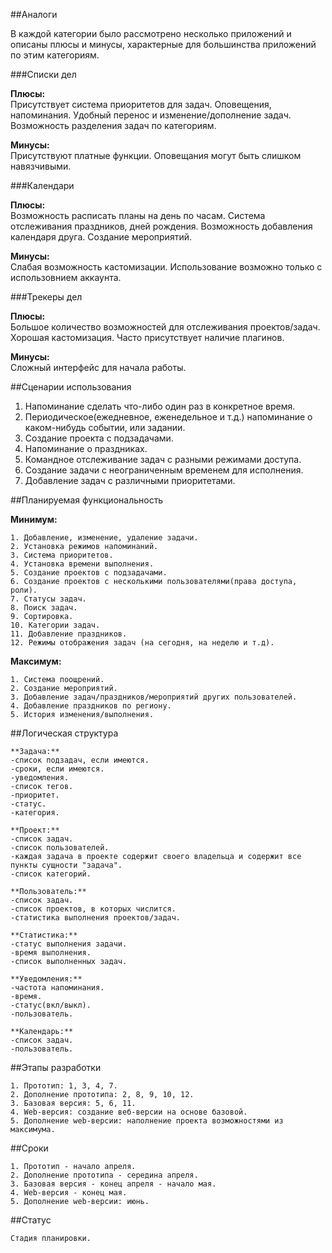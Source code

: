 ##Аналоги

  В каждой категории было рассмотрено несколько приложений и описаны плюсы и минусы, характерные для большинства приложений по этим категориям.  

###Списки дел

**Плюсы:**  
  Присутствует система приоритетов для задач. Оповещения, напоминания. Удобный перенос и изменение/дополнение задач. Возможность разделения задач по категориям.  

**Минусы:**  
  Присутствуют платные функции. Оповещания могут быть слишком навязчивыми.  

###Календари

**Плюсы:**  
  Возможность расписать планы на день по часам. Система отслеживания праздников, дней рождения. Возможность добавления календаря друга. Создание мероприятий.  

**Минусы:**  
  Слабая возможность кастомизации. Использование возможно только с использовнием аккаунта.  

###Трекеры дел

**Плюсы:**  
  Большое количество возможностей для отслеживания проектов/задач. Хорошая кастомизация. Часто присутствует наличие плагинов.

**Минусы:**  
  Сложный интерфейс для начала работы.  

##Сценарии использования
  
1. Напоминание сделать что-либо один раз в конкретное время.
2. Периодическое(ежедневное, еженедельное и т.д.) напоминание о каком-нибудь событии, или задании.
3. Создание проекта с подзадачами.
4. Напоминание о праздниках.
5. Командное отслеживание задач с разными режимами доступа.
6. Создание задачи с неограниченным временем для исполнения.
7. Добавление задач с различными приоритетами.

##Планируемая функциональность

**Минимум:**  

	1. Добавление, изменение, удаление задачи.  
	2. Установка режимов напоминаний.  
	3. Система приоритетов.  
	4. Установка времени выполнения.  
	5. Создание проектов с подзадачами.  
	6. Создание проектов с несколькими пользователями(права доступа, роли).  
	7. Статусы задач.  
	8. Поиск задач.  
	9. Сортировка.  
	10. Категории задач.  
	11. Добавление праздников.  
	12. Режимы отображения задач (на сегодня, на неделю и т.д).  

**Максимум:**

	1. Система поощрений.  
	2. Создание мероприятий.  
	3. Добавление задач/праздников/мероприятий других пользователей.  
	4. Добавление праздников по региону.  
	5. История изменения/выполнения.  
	
##Логическая структура
	
	**Задача:**
	-список подзадач, если имеются.
	-сроки, если имеются.
	-уведомления.
	-список тегов.
	-приоритет.
	-статус.
	-категория.

	**Проект:**
	-список задач.
	-список пользователей.
	-каждая задача в проекте содержит своего владельца и содержит все пункты сущности "задача".
	-список категорий.

	**Пользователь:**
	-список задач.
	-список проектов, в которых числится.
	-статистика выполнения проектов/задач.

	**Статистика:**
	-статус выполнения задачи.
	-время выполнения.
	-список выполненных задач.

	**Уведомления:**
	-частота напоминания.
	-время.
	-статус(вкл/выкл).
	-пользователь.

	**Календарь:**
	-список задач.
	-пользователь.

##Этапы разработки

	1. Прототип: 1, 3, 4, 7.
	2. Дополнение прототипа: 2, 8, 9, 10, 12.
	3. Базовая версия: 5, 6, 11.
	4. Web-версия: создание веб-версии на основе базовой.
	5. Дополнение web-версии: наполнение проекта возможностями из максимума.

##Сроки  

	1. Прототип - начало апреля.
	2. Дополнение прототипа - середина апреля.
	3. Базовая версия - конец апреля - начало мая.
	4. Web-версия - конец мая.
	5. Дополнение web-версии: июнь.

##Статус

	Стадия планировки.
